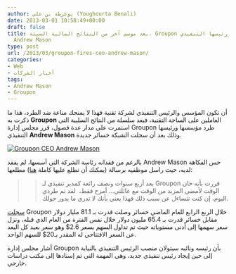 ```yaml
---
author: يوغرطة بن علي (Youghourta Benali)
date: 2013-03-01 10:58:49+00:00
draft: false
title: بعد موسم آخر من النتائج المالية السيئة، Groupon تطرد مؤسسها ورئيسها التنفيذي
  Andrew Mason
type: post
url: /2013/03/groupon-fires-ceo-andrew-mason/
categories:
- Web
- أخبار الشركات
tags:
- Andrew Mason
- Groupon
---
```


أن تكون المؤسس والرئيس التنفيذي لشركة تقنية فهذا لا يمنحك مناعة ضد الطرد، هذا ما ذكرت به **Groupon** العاملين على الساحة التقنية، فبعد سلسلة من النتائج السلبية التي استمرت على مدار عدة فصول، قرر مجلس إدارة Groupon طرد مؤسسها ورئيسها التنفيذي **Andrew Mason** وذلك بعد أن سجلت الشبكة خسائر جديدة.




[![Groupon CEO Andrew Mason](https://www.it-scoop.com/wp-content/uploads/2013/03/Groupon-fires-CEO-Andrew-Mason.jpg)
](https://www.it-scoop.com/wp-content/uploads/2013/03/Groupon-fires-CEO-Andrew-Mason.jpg)




بالرغم من فقدانه رئاسة الشركة التي أسسها، لم يفقد Andrew Mason حس الفكاهة لديه، حيث راسل موظفيه برسالة (يمكنك أن تطلع عليها كاملة [هنا](http://news.cnet.com/8301-1001_3-57571934-92/former-groupon-ceo-leaks-outgoing-memo-i-was-fired-today/)) مطلعها:





<blockquote>

> 
> بعد أربع سنوات ونصف رائعة كمدير تنفيذي لـ Groupon قررت بأنه حان الوقت لأمضي المزيد من الوقت مع عائلتي... أمزح فقط،  لقد تم طردي اليوم، إن كنت تتساءل عن سبب ذلك فهذا يعني بأنك لا تدري ما يدور حولك.
> 
> 
</blockquote>


[سجلت](http://files.shareholder.com/downloads/AMDA-E2NTR/2345238693x0x639149/9fe8bda7-ab63-41a9-89c7-a15ea221526a/5.1_4Q12_Earnings_Slides_-_FINAL.pdf) Groupon خلال الربع الرابع للعام الماضي خسائر وصلت قدرت بـ 81.1 مليار دولار مقابل خسائر قدرت بـ 65.4 مليون دولار خلال نفس الفترة من العام الذي قبله، ونزل سعر سهمها إلى أدنى مستوياته حيث تم تداول السهم بسعر 2.6$ وهو سعر بعيد كل البعد عن السعر الافتتاحي له المقدر بـ20$ للسهم الواحد.


أشار مجلس إدارة Groupon بأن رئيسه ونائبه سيتولان منصب الرئيس التنفيذي بالنيابة إلى حين إيجاد رئيس تنفيذي جديد، وهي المهمة التي تم إسنادها إلى مكتب دراسات خارجي.
